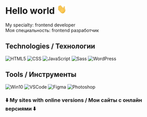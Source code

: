 # Hello world <img src="https://raw.githubusercontent.com/Entinevely734/Entinevely734/master/wave.gif" width="30px" height="30px" />
My specialty: frontend developer  
Моя специальность: frontend разработчик
## Technologies / Технологии
![HTML5](https://img.shields.io/static/v1?label=&labelColor=333333&message=HTML&color=E34F26&style=flat&logo=html5&logoColor=white)
![CSS](https://img.shields.io/static/v1?label=&labelColor=333333&message=CSS&color=1572B6&style=flat&logo=css3&logoColor=white)
![JavaScript](https://img.shields.io/static/v1?label=&labelColor=333333&message=JavaScript&color=F7DF1E&style=flat&logo=javascript&logoColor=white)
![Sass](https://img.shields.io/static/v1?label=&labelColor=333333&message=Sass&color=CC6699&style=flat&logo=sass&logoColor=white)
![WordPress](https://img.shields.io/static/v1?label=&labelColor=333333&message=WordPress&color=21759B&style=flat&logo=wordpress&logoColor=white)
## Tools / Инструменты
![Win10](https://img.shields.io/static/v1?label=OS&labelColor=333333&message=Windows%2010&color=0078D6&style=flat&logo=windows&logoColor=white)
![VSCode](https://img.shields.io/static/v1?label=Editor&labelColor=333333&message=VSCode&color=007ACC&style=flat&logo=visualstudiocode&logoColor=white)
![Figma](https://img.shields.io/static/v1?label=Layout&labelColor=333333&message=Figma&color=F24E1E&style=flat&logo=figma&logoColor=white)
![Photoshop](https://img.shields.io/static/v1?label=Layout&labelColor=333333&message=Photoshop&color=31A8FF&style=flat&logo=adobephotoshop&logoColor=white)

### ⬇️ My sites with online versions / Мои сайты с онлайн версиями ⬇️
<!--
![Python](https://img.shields.io/static/v1?label=&labelColor=333333&message=Python&color=3776AB&style=flat&logo=python&logoColor=white)
![Firebase](https://img.shields.io/static/v1?label=&labelColor=333333&message=Firebase&color=FFCA28&style=flat&logo=firebase&logoColor=white)
**Entinevely734/Entinevely734** is a ✨ _special_ ✨ repository because its `README.md` (this file) appears on your GitHub profile.

Here are some ideas to get you started:

- 🔭 I’m currently working on ...
- 🌱 I’m currently learning ...
- 👯 I’m looking to collaborate on ...
- 🤔 I’m looking for help with ...
- 💬 Ask me about ...
- 📫 How to reach me: ...
- 😄 Pronouns: ...
- ⚡ Fun fact: ...
-->
